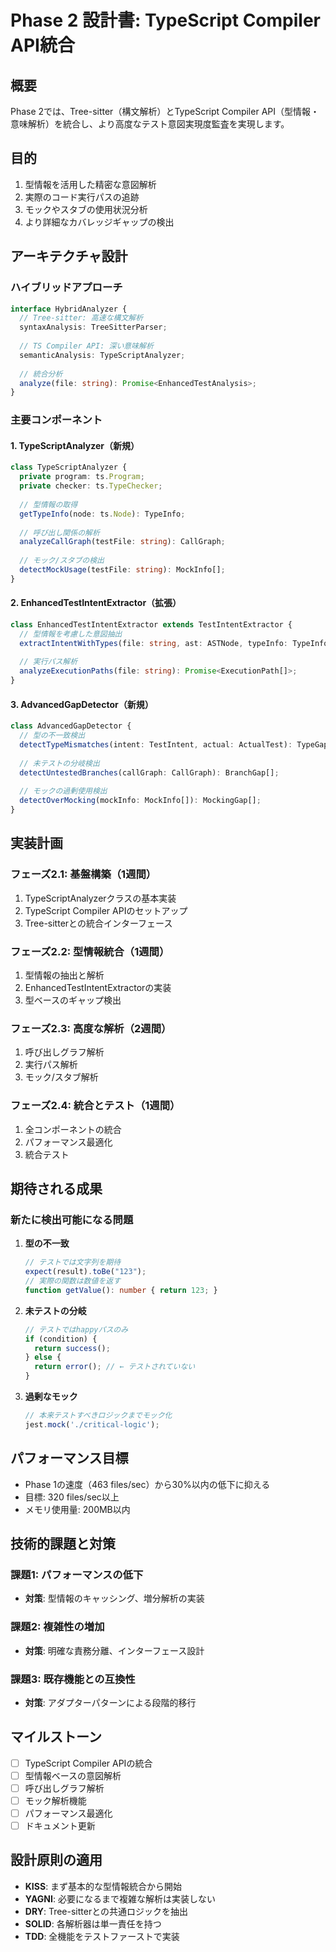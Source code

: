 # Phase 2 設計書: TypeScript Compiler API統合

## 概要

Phase 2では、Tree-sitter（構文解析）とTypeScript Compiler API（型情報・意味解析）を統合し、より高度なテスト意図実現度監査を実現します。

## 目的

1. 型情報を活用した精密な意図解析
2. 実際のコード実行パスの追跡
3. モックやスタブの使用状況分析
4. より詳細なカバレッジギャップの検出

## アーキテクチャ設計

### ハイブリッドアプローチ

```typescript
interface HybridAnalyzer {
  // Tree-sitter: 高速な構文解析
  syntaxAnalysis: TreeSitterParser;
  
  // TS Compiler API: 深い意味解析
  semanticAnalysis: TypeScriptAnalyzer;
  
  // 統合分析
  analyze(file: string): Promise<EnhancedTestAnalysis>;
}
```

### 主要コンポーネント

#### 1. TypeScriptAnalyzer（新規）
```typescript
class TypeScriptAnalyzer {
  private program: ts.Program;
  private checker: ts.TypeChecker;
  
  // 型情報の取得
  getTypeInfo(node: ts.Node): TypeInfo;
  
  // 呼び出し関係の解析
  analyzeCallGraph(testFile: string): CallGraph;
  
  // モック/スタブの検出
  detectMockUsage(testFile: string): MockInfo[];
}
```

#### 2. EnhancedTestIntentExtractor（拡張）
```typescript
class EnhancedTestIntentExtractor extends TestIntentExtractor {
  // 型情報を考慮した意図抽出
  extractIntentWithTypes(file: string, ast: ASTNode, typeInfo: TypeInfo): Promise<EnhancedTestIntent>;
  
  // 実行パス解析
  analyzeExecutionPaths(file: string): Promise<ExecutionPath[]>;
}
```

#### 3. AdvancedGapDetector（新規）
```typescript
class AdvancedGapDetector {
  // 型の不一致検出
  detectTypeMismatches(intent: TestIntent, actual: ActualTest): TypeGap[];
  
  // 未テストの分岐検出
  detectUntestedBranches(callGraph: CallGraph): BranchGap[];
  
  // モックの過剰使用検出
  detectOverMocking(mockInfo: MockInfo[]): MockingGap[];
}
```

## 実装計画

### フェーズ2.1: 基盤構築（1週間）
1. TypeScriptAnalyzerクラスの基本実装
2. TypeScript Compiler APIのセットアップ
3. Tree-sitterとの統合インターフェース

### フェーズ2.2: 型情報統合（1週間）
1. 型情報の抽出と解析
2. EnhancedTestIntentExtractorの実装
3. 型ベースのギャップ検出

### フェーズ2.3: 高度な解析（2週間）
1. 呼び出しグラフ解析
2. 実行パス解析
3. モック/スタブ解析

### フェーズ2.4: 統合とテスト（1週間）
1. 全コンポーネントの統合
2. パフォーマンス最適化
3. 統合テスト

## 期待される成果

### 新たに検出可能になる問題

1. **型の不一致**
   ```typescript
   // テストでは文字列を期待
   expect(result).toBe("123");
   // 実際の関数は数値を返す
   function getValue(): number { return 123; }
   ```

2. **未テストの分岐**
   ```typescript
   // テストではhappyパスのみ
   if (condition) {
     return success();
   } else {
     return error(); // ← テストされていない
   }
   ```

3. **過剰なモック**
   ```typescript
   // 本来テストすべきロジックまでモック化
   jest.mock('./critical-logic');
   ```

## パフォーマンス目標

- Phase 1の速度（463 files/sec）から30%以内の低下に抑える
- 目標: 320 files/sec以上
- メモリ使用量: 200MB以内

## 技術的課題と対策

### 課題1: パフォーマンスの低下
- **対策**: 型情報のキャッシング、増分解析の実装

### 課題2: 複雑性の増加
- **対策**: 明確な責務分離、インターフェース設計

### 課題3: 既存機能との互換性
- **対策**: アダプターパターンによる段階的移行

## マイルストーン

- [ ] TypeScript Compiler APIの統合
- [ ] 型情報ベースの意図解析
- [ ] 呼び出しグラフ解析
- [ ] モック解析機能
- [ ] パフォーマンス最適化
- [ ] ドキュメント更新

## 設計原則の適用

- **KISS**: まず基本的な型情報統合から開始
- **YAGNI**: 必要になるまで複雑な解析は実装しない
- **DRY**: Tree-sitterとの共通ロジックを抽出
- **SOLID**: 各解析器は単一責任を持つ
- **TDD**: 全機能をテストファーストで実装